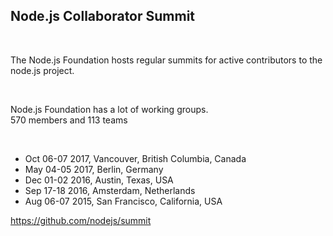 ## Node.js Collaborator Summit

<br>

The Node.js Foundation hosts regular summits for active contributors to the node.js project.

<br>

Node.js Foundation has a lot of working groups.  
570 members and 113 teams

<br>

* Oct 06-07 2017, Vancouver, British Columbia, Canada
* May 04-05 2017, Berlin, Germany
* Dec 01-02 2016, Austin, Texas, USA
* Sep 17-18 2016, Amsterdam, Netherlands
* Aug 06-07 2015, San Francisco, California, USA

<a href="https://github.com/nodejs/summit" class="ref-link" target="_blank">
  https://github.com/nodejs/summit
</a>

